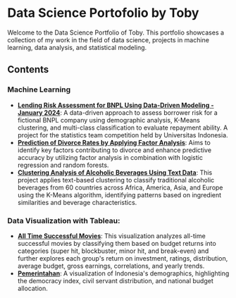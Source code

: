 # Data Science Portofolio by Toby
Welcome to the Data Science Portfolio of Toby. This portfolio showcases a collection of my work in the field of data science, projects in machine learning, data analysis, and statistical modeling.

## Contents
### Machine Learning
 - [**Lending Risk Assessment for BNPL Using Data-Driven Modeling - January 2024**](./Lending%20Risk%20Assessment.ipynb): A data-driven approach to assess borrower risk for a fictional BNPL company using demographic analysis, K-Means clustering, and multi-class classification to evaluate repayment ability. A project for the statistics team competition held by Universitas Indonesia.
 - [**Prediction of Divorce Rates by Applying Factor Analysis**](./Factor%20Analysis.ipynb): Aims to identify key factors contributing to divorce and enhance predictive accuracy by utilizing factor analysis in combination with logistic regression and random forests.
 - [**Clustering Analysis of Alcoholic Beverages Using Text Data**](./TextClusterAnalysis-Traditional%20Beverages.ipynb):  This project applies text-based clustering to classify traditional alcoholic beverages from 60 countries across Africa, America, Asia, and Europe using the K-Means algorithm, identifying patterns based on ingredient similarities and beverage characteristics.


 ### Data Visualization with Tableau:
 - [**All Time Successful Movies**](https://public.tableau.com/app/profile/toby.purbojo6009/viz/AllTimeSuccessfulMovies-FinalProject/AllTimeSuccessfulMovies): This visualization analyzes all-time successful movies by classifying them based on budget returns into categories (super hit, blockbuster, minor hit, and break-even) and further explores each group's return on investment, ratings, distribution, average budget, gross earnings, correlations, and yearly trends.
 - [**Pemerintahan**](https://public.tableau.com/app/profile/toby.purbojo/viz/book3backup/UTAMA): A visualization of Indonesia's demographics, highlighting the democracy index, civil servant distribution, and national budget allocation.
 
 
